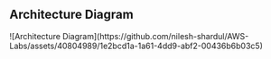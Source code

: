 <H2> Architecture Diagram </h2>
![Architecture Diagram](https://github.com/nilesh-shardul/AWS-Labs/assets/40804989/1e2bcd1a-1a61-4dd9-abf2-00436b6b03c5)
